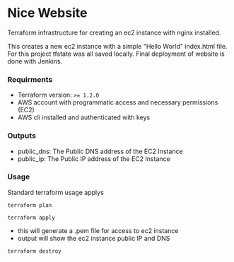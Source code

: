 # Nice Website

Terraform infrastructure for creating an ec2 instance
with nginx installed.

This creates a new ec2 instance with a simple "Hello World" index.html file. 
For this project tfstate was all saved locally. Final deployment of website is done with Jenkins.


### Requirments
- Terraform version: `>= 1.2.0`
- AWS account with programmatic access and necessary permissions (EC2)
- AWS cli installed and authenticated with keys 

### Outputs
- public_dns: The Public DNS address of the EC2 Instance
- public_ip: The Public IP address of the EC2 Instance

### Usage
Standard terraform usage applys

``terraform plan``

``terraform apply``
 - this will generate a .pem file for access to ec2 instance
 - output will show the ec2 instance public IP and DNS

``terraform destroy``


